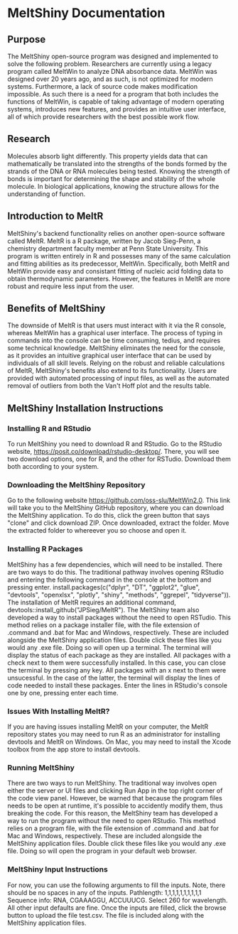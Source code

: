 # MeltShiny Documentation

## Purpose
The MeltShiny open-source program was designed and implemented to solve the following problem. Researchers are currently using a legacy program called MeltWin to analyze DNA absorbance data. MeltWin was designed over 20 years ago, and as such, is not optimized for modern systems. Furthermore, a lack of source code makes modification impossible. As such there is a need for a program that both includes the functions of MeltWin, is capable of taking advantage of modern operating systems, introduces new features, and provides an intuitive user interface, all of which provide researchers with the best possible work flow.

## Research
Molecules absorb light differently. This property yields data that can mathematically be translated into the strengths of the bonds formed by the strands of the DNA or RNA molecules being tested. Knowing the strength of bonds is important for determining the shape and stability of the whole molecule. In biological applications, knowing the structure allows for the understanding of function. 

## Introduction to MeltR
MeltShiny's backend functionality relies on another open-source software called MeltR. MeltR is a R package, written by Jacob Sieg-Penn, a chemistry department faculty member at Penn State University. This program is written entirely in R and possesses many of the same calculation and fitting abilities as its predecessor, MeltWin. Specifically, both MeltR and MeltWin provide easy and consistant fitting of nucleic acid folding data to obtain thermodynamic parameters. However, the features in MeltR are more robust and require less input from the user. 

## Benefits of MeltShiny
The downside of MeltR is that users must interact with it via the R console, whereas MeltWin has a graphical user interface. The process of typing in commands into the console can be time consuming, tedius, and requires some technical knowledge. MeltShiny eliminates the need for the console, as it provides an intuitive graphical user interface that can be used by individuals of all skill levels. Relying on the robust and reliable calculations of MeltR, MeltShiny's benefits also extend to its functionality. Users are provided with automated processing of input files, as well as the automated removal of outliers from both the Van't Hoff plot and the results table. 

## MeltShiny Installation Instructions
### Installing R and RStudio
To run MeltShiny you need to download R and RStudio. Go to the RStudio website, https://posit.co/download/rstudio-desktop/. There, you will see two download options, one for R, and the other for RSTudio. Download them both according to your system. 

### Downloading the MeltShiny Repository
Go to the following website https://github.com/oss-slu/MeltWin2.0. This link will take you to the MeltShiny GitHub repository, where you can download the MeltShiny application. To do this, click the green button that says "clone" and click download ZIP. Once downloaded, extract the folder. Move the extracted folder to whereever you so choose and open it. 

### Installing R Packages
MeltShiny has a few dependencies, which will need to be installed. There are two ways to do this. The traditional pathway involves opening RStudio and entering the following command in the console at the bottom and pressing enter. install.packages(c("dplyr", "DT", "ggplot2", "glue", "devtools", "openxlsx", "plotly", "shiny", "methods", "ggrepel", "tidyverse")). The installation of MeltR requires an additional command, devtools::install_github("JPSieg/MeltR"). The MeltShiny team also developed a way to install packages without the need to open RSTudio. This method relies on a package installer file, with the file extension of .command and .bat for Mac and Windows, respectively. These are included alongside the MeltShiny application files. Double click these files like you would any .exe file. Doing so will open up a terminal. The terminal will display the status of each package as they are installed. All packages with a check next to them were successfully installed. In this case, you can close the terminal by pressing any key. All packages with an x next to them were unsucessful. In the case of the latter, the terminal will display the lines of code needed to install these packages. Enter the lines in RStudio's console one by one, pressing enter each time. 

### Issues With Installing MeltR?
If you are having issues installing MeltR on your computer, the MeltR repository states you may need to run R as an administrator for installing devtools and MeltR on Windows. On Mac, you may need to install the Xcode toolbox from the app store to install devtools.

### Running MeltShiny
There are two ways to run MeltShiny. The traditional way involves open either the server or UI files and clicking Run App in the top right corner of the code view panel. However, be warned that because the program files needs to be open at runtime, it's possible to accidently modify them, thus breaking the code. For this reason, the MeltShiny team has developed a way to run the program without the need to open RStudio. This method relies on a program file, with the file extension of .command and .bat for Mac and Windows, respectively. These are included alongside the MeltShiny application files. Double click these files like you would any .exe file. Doing so will open the program in your default web browser. 

### MeltShiny Input Instructions
For now, you can use the following arguments to fill the inputs. Note, there should be no spaces in any of the inputs. Pathlength: 1,1,1,1,1,1,1,1,1,1 Sequence info: RNA, CGAAAGGU, ACCUUUCG. Select 260 for wavelength. All other input defaults are fine. Once the inputs are filled, click the browse button to upload the file test.csv. The file is included along with the MeltShiny application files.

